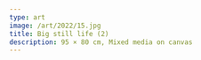 ```yaml
---
type: art
image: /art/2022/15.jpg
title: Big still life (2)
description: 95 × 80 cm, Mixed media on canvas
---
```


